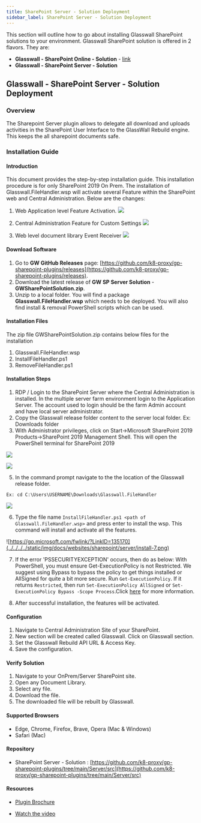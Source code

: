 ```yaml
---
title: SharePoint Server - Solution Deployment
sidebar_label: SharePoint Server - Solution Deployment
---
```



This section will outline how to go about installing Glasswall SharePoint solutions to your environment. Glasswall SharePoint solution is offered in 2 flavors. They are:

- **Glasswall - SharePoint Online - Solution** - [link](../online/sharepoint-online-solution-deployment.md)
- **Glasswall - SharePoint Server - Solution**


## Glasswall - SharePoint Server - Solution Deployment

### Overview

The Sharepoint Server plugin allows to delegate all download and uploads activities in the SharePoint User Interface to the GlassWall Rebuild engine. This keeps the all sharepoint documents safe.


### Installation Guide

#### Introduction 

This document provides the step-by-step installation guide. This installation procedure is for only SharePoint 2019 On Prem. The installation of Glasswall.FileHandler.wsp will activate several Feature within the SharePoint web and Central Administration. Below are the changes:


1. Web Application level Feature Activation.
![](../../../../static/img/docs/websites/sharepoint/server/install-1.png)

2. Central Administration Feature for Custom Settings
![](../../../../static/img/docs/websites/sharepoint/server/install-2.png)

3. Web level document library Event Receiver
![](../../../../static/img/docs/websites/sharepoint/server/install-3.png)


#### Download Software
1. Go to **GW GitHub Releases** page: [https://github.com/k8-proxy/gp-sharepoint-plugins/releases](https://github.com/k8-proxy/gp-sharepoint-plugins/releases).
2. Download the latest release of **GW SP Server Solution** - **GWSharePointSolution.zip**.
3. Unzip to a local folder. You will find a package **Glasswall.FileHandler.wsp** which needs to be deployed. You will also find install & removal PowerShell scripts which can be used.
 
#### Installation Files
The zip file GWSharePointSolution.zip contains below files for the installation
1. Glasswall.FileHandler.wsp
2. InstallFileHandler.ps1
3. RemoveFileHandler.ps1

#### Installation Steps 
1. RDP / Login to the SharePoint Server where the Central Administration is installed. In the multiple server farm environment login to the Application Server. The account used to login should be the farm Admin account and have local server administrator.
2. Copy the Glasswall release folder content to the server local folder. Ex: Downloads folder
3. With Administrator privileges, click on Start->Microsoft SharePoint 2019 Products->SharePoint 2019 Management Shell. This will open the PowerShell terminal for SharePoint 2019

![](../../../../static/img/docs/websites/sharepoint/server/install-4.png)

![](../../../../static/img/docs/websites/sharepoint/server/install-5.png)

5. In the command prompt navigate to the the location of the Glasswall release folder.
 ```   
Ex: cd C:\Users\USERNAME\Downloads\Glasswall.FileHandler
```

![](../../../../static/img/docs/websites/sharepoint/server/install-6.png)

6. Type the file name `InstallFileHandler.ps1 <path of Glasswall.FileHandler.wsp>`  and press enter to install the wsp. This command will install and activate all the features.

![https://go.microsoft.com/fwlink/?LinkID=135170](../../../../static/img/docs/websites/sharepoint/server/install-7.png)

7. If the error 'PSSECURITYEXCEPTION' occurs, then do as below:
With PowerShell, you must ensure Get-ExecutionPolicy is not Restricted. We suggest using Bypass to bypass the policy to get things installed or AllSigned for quite a bit more secure.
Run `Get-ExecutionPolicy`. If it returns `Restricted`, then run `Set-ExecutionPolicy AllSigned` or `Set-ExecutionPolicy Bypass -Scope Process`.Click [here](https://go.microsoft.com/fwlink/?LinkID=135170) for more information.

8. After successful installation, the features will be activated.

#### Configuration
1. Navigate to Central Administration Site of your SharePoint.
2. New section will be created called Glasswall. Click on Glasswall section.
3. Set the Glasswall Rebuild API URL & Access Key. 
4. Save the configuration.

#### Verify Solution
1. Navigate to your OnPrem/Server SharePoint site.
2. Open any Document Library.
3. Select any file. 
4. Download the file.
5. The downloaded file will be rebuilt by Glasswall.

#### Supported Browsers
- Edge, Chrome, Firefox, Brave, Opera (Mac & Windows)
- Safari (Mac)
  
#### Repository
- SharePoint Server - Solution : [https://github.com/k8-proxy/gp-sharepoint-plugins/tree/main/Server/src](https://github.com/k8-proxy/gp-sharepoint-plugins/tree/main/Server/src)

#### Resources
- [Plugin Brochure](https://github.com/k8-proxy/gp-sharepoint-plugins/blob/main/Server/doc/SharePointCloudPlugin-v1.pdf)

- [Watch the video](../../../../static/video/docs/websites/sharepoint/server/SharePoint-Server-Installation.mp4)
